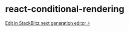 # react-conditional-rendering

[Edit in StackBlitz next generation editor ⚡️](https://stackblitz.com/~/github.com/chistyshaik/react-conditional-rendering)